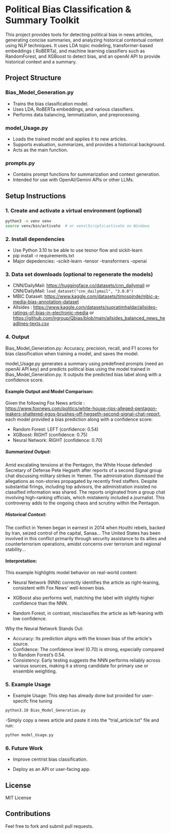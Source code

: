 # Political Bias Classification & Summary Toolkit

This project provides tools for detecting political bias in news articles, generating concise summaries, and analyzing historical contextual content using NLP techniques. It uses LDA topic modeling, transformer-based embeddings ( RoBERTa), and machine learning classifiers such as RandomForest, and XGBoost to detect bias, and an openAI API to provide historical context and a summary.

## Project Structure

### Bias_Model_Generation.py
- Trains the bias classification model.
- Uses LDA, RoBERTa embeddings, and various classifiers.
- Performs data balancing, lemmatization, and preprocessing.

### model_Usage.py
- Loads the trained model and applies it to new articles.
- Supports evaluation, summarizes, and provides a historical background.
- Acts as the main function.

### prompts.py
- Contains prompt functions for summarization and context generation.
- Intended for use with OpenAI/Gemini APIs or other LLMs.

## Setup Instructions

### 1. Create and activate a virtual environment (optional)

```bash
python3 -m venv venv
source venv/bin/activate  # or venv\Scripts\activate on Windows
```

### 2.  Install dependencies
- Use Python 3.10 to be able to use tesnor flow and sickit-learn
- pip install -r requirements.txt
- Major depedencies:
    -scikit-learn
    -tensor
    -transformers
    -openai 

### 3. Data set downloads (optional to regenerate the models)
- CNN/DailyMail: https://huggingface.co/datasets/cnn_dailymail or CNN/DailyMail: `load_dataset("cnn_dailymail", "3.0.0")`
- MBIC Dataset: https://www.kaggle.com/datasets/timospinde/mbic-a-media-bias-annotation-dataset
- Allsides : https://www.kaggle.com/datasets/supratimhaldar/allsides-ratings-of-bias-in-electronic-media or https://github.com/irgroup/Qbias/blob/main/allsides_balanced_news_headlines-texts.csv

### 4. Output
Bias_Model_Generation.py: Accuracy, precision, recall, and F1 scores for bias classification when training a model, and saves the model.

model_Usage.py generates a summary using predefined prompts (need an openAI API key) and predicts political bias using the model trained in Bias_Model_Generation.py. It outputs the predicted bias label along with a confidence score.

#### Example Output and Model Comparison:

Given the following Fox News article : https://www.foxnews.com/politics/white-house-rips-alleged-pentagon-leakers-shattered-egos-brushes-off-hegseth-second-signal-chat-report, each model provided a bias prediction along with a confidence score:
- Random Forest: LEFT (confidence: 0.54)
- XGBoost: RIGHT (confidence: 0.75)
- Neural Network: RIGHT (confidence: 0.70)

##### Summarized Output:

Amid escalating tensions at the Pentagon, the White House defended Secretary of Defense Pete Hegseth after reports of a second Signal group chat discussing military strikes in Yemen. The administration dismissed the allegations as non-stories propagated by recently fired staffers. Despite substantial firings, including top advisors, the administration insisted no classified information was shared. The reports originated from a group chat involving high-ranking officials, which mistakenly included a journalist. This controversy adds to the ongoing chaos and scrutiny within the Pentagon.

##### Historical Context:

The conflict in Yemen began in earnest in 2014 when Houthi rebels, backed by Iran, seized control of the capital, Sanaa... The United States has been involved in this conflict primarily through security assistance to its allies and counterterrorism operations, amidst concerns over terrorism and regional stability...

#### Interpretation:

This example highlights model behavior on real-world content:

- Neural Network (NNN) correctly identifies the article as right-leaning, consistent with Fox News' well-known bias.

- XGBoost also performs well, matching the label with slightly higher confidence than the NNN.

- Random Forest, in contrast, misclassifies the article as left-leaning with low confidence.

Why the Neural Network Stands Out:
- Accuracy: Its prediction aligns with the known bias of the article's source.
- Confidence: The confidence level (0.70) is strong, especially compared to Random Forest’s 0.54.
- Consistency: Early testing suggests the NNN performs reliably across various sources, making it a strong candidate for primary use or ensemble weighting.


### 5. Example Usage
 
 -  Example Usage: This step has already done but provided for user-specifc fine tuning 
 ``` bash
 python3.10 Bias_Model_Generation.py
 ```
 -Simply copy a news article and paste it into the "trial_article.txt" file and run:
 ``` bash
 python model_Usage.py
 ```

### 6. Future Work
- Improve centrist bias classification.

- Deploy as an API or user-facing app.

## License
MIT License

## Contributions
Feel free to fork and submit pull requests.
